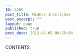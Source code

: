 ```yaml
---
ID: 2209
post_title: Minhas Inscrições
post_excerpt: ""
layout: page
published: true
post_date: 2012-04-08 00:29:04
---
```

CONTENTS